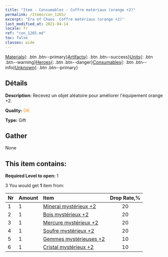 ```yaml
---
title: "Item - Consumables - Coffre matériaux (orange +2)"
permalink: /Items/con_1265/
excerpt: "Era of Chaos  Coffre matériaux (orange +2)"
last_modified_at: 2021-04-14
locale: fr
ref: "con_1265.md"
toc: false
classes: wide
---
```

 [Materials](/fr/Items/){: .btn .btn--primary}[Artifacts](/fr/Items/Artifacts/){: .btn .btn--success}[Units](/fr/Items/Units/){: .btn .btn--warning}[Heroes](/fr/Items/Heroes/){: .btn .btn--danger}[Consumables](/fr/Items/Consumables/){: .btn .btn--info}[Unknown](/fr/Items/Unknown/){: .btn .btn--primary}

## Détails
 **Description:** Recevez un objet aléatoire pour améliorer l'équipement orange +2.

 **Quality:** <span style="color: #FF8C00">OK</span>

 **Type:** Gift

## Gather

  None

## This item contains:

 **Required Level to open:** 1

 3 You would get **1** item  from:

  | Nr | Amount |     Item    | Drop Rate,% |
  |:---|:-------|:------------|:---------:|
  | 1 | 1 | [Minerai mystérieux +2](/fr/Items/mat_75/) | 20 | 
  | 2 | 1 | [Bois mystérieux +2](/fr/Items/mat_76/) | 20 | 
  | 3 | 1 | [Mercure mystérieux +2](/fr/Items/mat_77/) | 20 | 
  | 4 | 1 | [Soufre mystérieux +2](/fr/Items/mat_78/) | 20 | 
  | 5 | 1 | [Gemmes mystérieuses +2](/fr/Items/mat_79/) | 10 | 
  | 6 | 1 | [Cristal mystérieux +2](/fr/Items/mat_80/) | 10 | 
